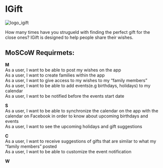 # IGift

![logo_igift](https://user-images.githubusercontent.com/39630044/111089138-cf6bc800-852a-11eb-9b2f-78c12d093612.png)

How many times have you strugueld with finding the perfect gift for the close ones? IGift is designed to help people share their wishes. 

## MoSCoW Requirmets:

**M**  
As a user, I want to be able to post my wishes on the app  
As a user, I want to create families within the app  
As a user, I want to give access to my wishes to my “family members”  
As a user, I want to be able to add events(e.g birthdays, holidays) to my calendar   
As a user, I want to be notified before the events start date  

**S**  
As a user, I want to be able to synchronize the calendar on the app with the calendar on Facebook in order to know about upcoming birthdays and events  
As a user, I want to see the upcoming holidays and gift suggestions  

**C**  
As a user, I want to receive suggestions of gifts that are similar to what my “family members” posted  
As a user, I want to be able to customize the event notification  

**W**




